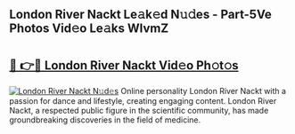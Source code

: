 ## London River Nackt Le𝚊k𝚎d N𝚞𝚍es - Part-5Ve Photos Vid𝚎o Le𝚊ks WIvmZ

# <h2><a href="http://fb2d96.evod.top/?m=London+River+Nackt">🔗 👉🔴 London River Nackt Vid𝚎o Ph𝚘t𝚘s</a></h2>

[![London River Nackt N𝚞d𝚎s](https://i.imgur.com/8V9OHl7.gif)](http://fb2d96.evod.top/?m=London+River+Nackt)
Online personality London River Nackt with a passion for dance and lifestyle, creating engaging content. London River Nackt, a respected public figure in the scientific community, has made groundbreaking discoveries in the field of medicine. 
